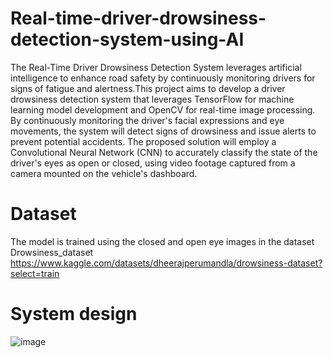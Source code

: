 # Real-time-driver-drowsiness-detection-system-using-AI
The Real-Time Driver Drowsiness Detection System leverages artificial intelligence to enhance road safety by continuously monitoring drivers for signs of fatigue and alertness.This project aims to develop a driver drowsiness detection system that leverages TensorFlow for machine learning model development and OpenCV for real-time image processing. By continuously monitoring the driver's facial expressions and eye movements, the system will detect signs of drowsiness and issue alerts to prevent potential accidents. The proposed solution will employ a Convolutional Neural Network (CNN) to accurately classify the state of the driver's eyes as open or closed, using video footage captured from a camera mounted on the vehicle's dashboard.

# Dataset
The model is trained using the closed and open eye images in the dataset Drowsiness_dataset https://www.kaggle.com/datasets/dheerajperumandla/drowsiness-dataset?select=train

# System design 
![image](https://github.com/user-attachments/assets/76cea6fd-eeb4-4d1e-8a84-bfe24d201d0d)

